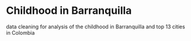 # Childhood in Barranquilla
 data cleaning for analysis of the childhood in Barranquilla and top 13 cities in Colombia
